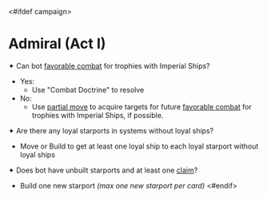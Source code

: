 <#ifdef campaign>
# Admiral (Act I)

<!-- TODO: the Admiral wants to remain a Regent, so should prioritize having something for imperial demand -->

✦ Can bot <ins>favorable combat</ins> for trophies with Imperial Ships?

- Yes:
	- Use "Combat Doctrine" to resolve
- No:
	- Use <ins>partial move</ins> to acquire targets for future <ins>favorable combat</ins> for trophies with Imperial Ships, if possible.

✦ Are there any loyal starports in systems without loyal ships?

- Move or Build to get at least one loyal ship to each loyal starport without loyal ships

✦ Does bot have unbuilt starports and at least one <ins>claim</ins>?

- Build one new starport *(max one new starport per card)*
<#endif>